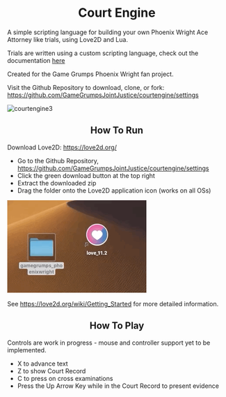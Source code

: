 # <center>Court Engine</center>

A simple scripting language for building your own Phoenix Wright Ace Attorney like trials, using Love2D and Lua.

Trials are written using a custom scripting language, check out the documentation <a href="https://github.com/GameGrumpsJointJustice/courtengine/wiki/Scripting-Language">here</a>

Created for the Game Grumps Phoenix Wright fan project.

Visit the Github Repository to download, clone, or fork: https://github.com/GameGrumpsJointJustice/courtengine/settings

![courtengine3](https://gamegrumpsjointjustice.github.io/courtengine/courtengine3.gif)



## <center>How To Run</center>

Download Love2D: https://love2d.org/

- Go to the Github Repository, https://github.com/GameGrumpsJointJustice/courtengine/settings
- Click the green download button at the top right
- Extract the downloaded zip
- Drag the folder onto the Love2D application icon (works on all OSs)

![runtut](runtut.gif)

See https://love2d.org/wiki/Getting_Started for more detailed information.



## <center>How To Play</center>

Controls are work in progress - mouse and controller support yet to be implemented.

- X to advance text 
- Z to show Court Record
- C to press on cross examinations
- Press the Up Arrow Key while in the Court Record to present evidence